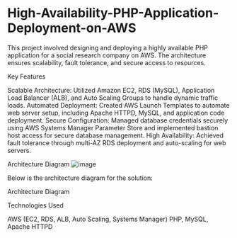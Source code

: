 # High-Availability-PHP-Application-Deployment-on-AWS
This project involved designing and deploying a highly available PHP application for a social research company on AWS. The architecture ensures scalability, fault tolerance, and secure access to resources.

Key Features

Scalable Architecture: Utilized Amazon EC2, RDS (MySQL), Application Load Balancer (ALB), and Auto Scaling Groups to handle dynamic traffic loads.
Automated Deployment: Created AWS Launch Templates to automate web server setup, including Apache HTTPD, MySQL, and application code deployment.
Secure Configuration: Managed database credentials securely using AWS Systems Manager Parameter Store and implemented bastion host access for secure database management.
High Availability: Achieved fault tolerance through multi-AZ RDS deployment and auto-scaling for web servers.

Architecture Diagram
![image](https://github.com/user-attachments/assets/635d0879-99e8-4377-961c-58dc2e38005b)


Below is the architecture diagram for the solution:

Architecture Diagram

Technologies Used

AWS (EC2, RDS, ALB, Auto Scaling, Systems Manager)
PHP, MySQL, Apache HTTPD
